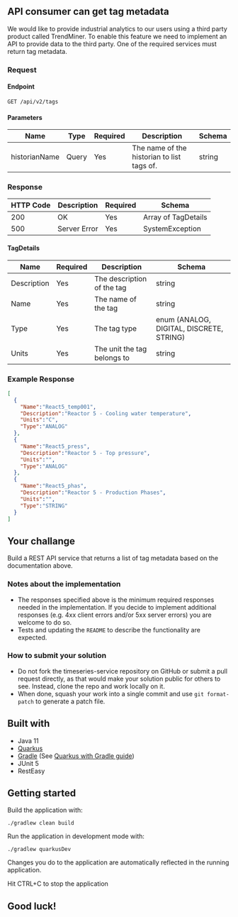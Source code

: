 ## API consumer can get tag metadata 

We would like to provide industrial analytics to our users using a third party product called TrendMiner. 
To enable this feature we need to implement an API to provide data to the third party. One of the required services must return tag metadata. 

### Request
 
#### Endpoint
```text
GET /api/v2/tags
```
#### Parameters

Name | Type | Required| Description | Schema
------------ | ------------- | ------------- | ------------- | ------------- |  
historianName |Query | Yes | The name of the historian to list tags of. | string

### Response

HTTP Code | Description | Required | Schema 
------------ | ------------- | ------------- | ------------- |  
200 | OK | Yes | Array of TagDetails | 
500 | Server Error | Yes | SystemException |

#### TagDetails

Name | Required | Description | Schema 
------------ | ------------- | ------------- |  ------------- | 
Description | Yes | The description of the tag | string |
Name | Yes | The name of the tag | string |
Type | Yes | The tag type | enum (ANALOG, DIGITAL, DISCRETE, STRING) |
Units | Yes | The unit the tag belongs to | string |

### Example Response

```json
[
  {
    "Name":"React5_temp001",
    "Description":"Reactor 5 - Cooling water temperature",
    "Units":"C",
    "Type":"ANALOG"
  },
  {
    "Name":"React5_press",
    "Description":"Reactor 5 - Top pressure",
    "Units":"",
    "Type":"ANALOG"
  },
  {
    "Name":"React5_phas",
    "Description":"Reactor 5 - Production Phases",
    "Units":"",
    "Type":"STRING"
  }
]
```
## Your challange
Build a REST API service that returns a list of tag metadata based on the documentation above.


### Notes about the implementation
- The responses specified above is the minimum required responses needed in the implementation. If you decide to implement additional responses (e.g. 4xx client errors and/or 5xx server errors) you are welcome to do so.
- Tests and updating the `README` to describe the functionality are expected.  

### How to submit your solution
- Do not fork the timeseries-service repository on GitHub or submit a pull request directly, as that would make your solution public for others to see. Instead, clone the repo and work locally on it.
- When done, squash your work into a single commit and use `git format-patch` to generate a patch file.

## Built with

- Java 11
- [Quarkus](https://quarkus.io/)
- [Gradle](https://gradle.org/) (See [Quarkus with Gradle guide](https://quarkus.io/guides/gradle-tooling))
- JUnit 5
- RestEasy

## Getting started

Build the application with:
```text
./gradlew clean build
```

Run the application in development mode with:
```text
./gradlew quarkusDev
```
Changes you do to the application are automatically reflected in the running application.

Hit CTRL+C to stop the application


## Good luck!
